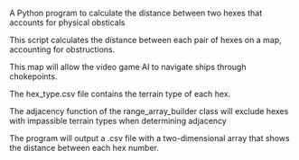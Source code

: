 A Python program to calculate the distance between two hexes that accounts for physical obsticals
 
This script calculates the distance between each pair of hexes on a map, accounting for obstructions.

This map will allow the video game AI to navigate ships through chokepoints.

The hex_type.csv file contains the terrain type of each hex.

The adjacency function of the range_array_builder class will exclude hexes with impassible terrain types when determining adjacency

The program will output a .csv file with a two-dimensional array that shows the distance between each hex number.


 
